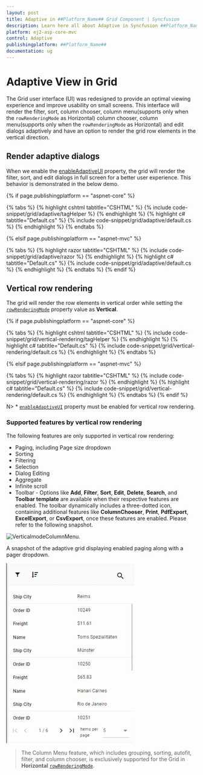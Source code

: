 ```yaml
---
layout: post
title: Adaptive in ##Platform_Name## Grid Component | Syncfusion
description: Learn here all about Adaptive in Syncfusion ##Platform_Name## Grid component of Syncfusion Essential JS 2 and more.
platform: ej2-asp-core-mvc
control: Adaptive
publishingplatform: ##Platform_Name##
documentation: ug
---
```



# Adaptive View in Grid

The Grid user interface (UI) was redesigned to provide an optimal viewing experience and improve usability on small screens. This interface will render the filter, sort, column chooser, column menu(supports only when the `rowRenderingMode` as Horizontal) column chooser, column menu(supports only when the `rowRenderingMode` as Horizontal) and edit dialogs adaptively and have an option to render the grid row elements in the vertical direction.

## Render adaptive dialogs

When we enable the [enableAdaptiveUI](https://help.syncfusion.com/cr/aspnetcore-js2/Syncfusion.EJ2.Grids.Grid.html#Syncfusion_EJ2_Grids_Grid_EnableAdaptiveUI) property, the grid will render the filter, sort, and edit dialogs in full screen for a better user experience. This behavior is demonstrated in the below demo.

{% if page.publishingplatform == "aspnet-core" %}

{% tabs %}
{% highlight cshtml tabtitle="CSHTML" %}
{% include code-snippet/grid/adaptive/tagHelper %}
{% endhighlight %}
{% highlight c# tabtitle="Default.cs" %}
{% include code-snippet/grid/adaptive/default.cs %}
{% endhighlight %}
{% endtabs %}

{% elsif page.publishingplatform == "aspnet-mvc" %}

{% tabs %}
{% highlight razor tabtitle="CSHTML" %}
{% include code-snippet/grid/adaptive/razor %}
{% endhighlight %}
{% highlight c# tabtitle="Default.cs" %}
{% include code-snippet/grid/adaptive/default.cs %}
{% endhighlight %}
{% endtabs %}
{% endif %}



## Vertical row rendering

The grid will render the row elements in vertical order while setting the [`rowRenderingMode`](https://help.syncfusion.com/cr/aspnetcore-js2/Syncfusion.EJ2.Grids.Grid.html#Syncfusion_EJ2_Grids_Grid_RowRenderingMode) property value as **Vertical**.

{% if page.publishingplatform == "aspnet-core" %}

{% tabs %}
{% highlight cshtml tabtitle="CSHTML" %}
{% include code-snippet/grid/vertical-rendering/tagHelper %}
{% endhighlight %}
{% highlight c# tabtitle="Default.cs" %}
{% include code-snippet/grid/vertical-rendering/default.cs %}
{% endhighlight %}
{% endtabs %}

{% elsif page.publishingplatform == "aspnet-mvc" %}

{% tabs %}
{% highlight razor tabtitle="CSHTML" %}
{% include code-snippet/grid/vertical-rendering/razor %}
{% endhighlight %}
{% highlight c# tabtitle="Default.cs" %}
{% include code-snippet/grid/vertical-rendering/default.cs %}
{% endhighlight %}
{% endtabs %}
{% endif %}



N> * [`enableAdaptiveUI`](https://help.syncfusion.com/cr/aspnetcore-js2/Syncfusion.EJ2.Grids.Grid.html#Syncfusion_EJ2_Grids_Grid_EnableAdaptiveUI) property must be enabled for vertical row rendering.

### Supported features by vertical row rendering

The following features are only supported in vertical row rendering:

* Paging, including Page size dropdown
* Sorting
* Filtering
* Selection
* Dialog Editing
* Aggregate
* Infinite scroll
* Toolbar - Options like **Add**, **Filter**, **Sort**, **Edit**, **Delete**, **Search**, and **Toolbar template** are available when their respective features are enabled. The toolbar dynamically includes a three-dotted icon, containing additional features like **ColumnChooser**, **Print**, **PdfExport**, **ExcelExport**, or **CsvExport**, once these features are enabled. Please refer to the following snapshot.

![VerticalmodeColumnMenu.](../images/VerticalmodeColumnMenu.gif)

A snapshot of the adaptive grid displaying enabled paging along with a pager dropdown.

![AdaptivePagerDropdown.](../images/PagerDropdown_Adaptive.gif)

> The Column Menu feature, which includes grouping, sorting, autofit, filter, and column chooser, is exclusively supported for the Grid in **Horizontal** [`rowRenderingMode`](https://help.syncfusion.com/cr/aspnetcore-js2/Syncfusion.EJ2.Grids.Grid.html#Syncfusion_EJ2_Grids_Grid_RowRenderingMode).
